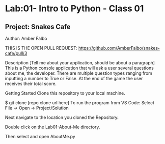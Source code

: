
# Lab:01- Intro to Python - Class 01
## Project: Snakes Cafe

Author: Amber Falbo

THIS IS THE OPEN PULL REQUEST: https://github.com/AmberFalbo/snakes-cafe/pull/3

Description
[Tell me about your application, should be about a paragraph] This is a Python console application that will ask a user several questions about me, the developer. There are multiple question types ranging from inputting a number to True or False. At the end of the game the user receives their total score.

Getting Started
Clone this repository to your local machine.

$ git clone [repo clone url here]
To run the program from VS Code:
Select File -> Open -> Project/Solution

Next navigate to the location you cloned the Repository.

Double click on the Lab01-About-Me directory.

Then select and open AboutMe.py
